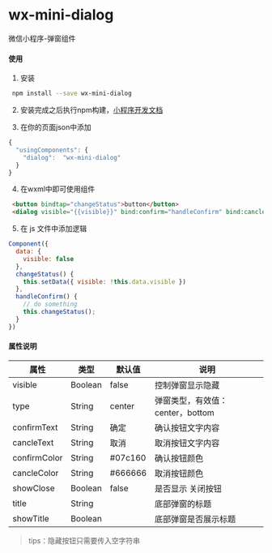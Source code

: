 # wx-mini-dialog

微信小程序-弹窗组件

#### 使用

1. 安装
```bash
 npm install --save wx-mini-dialog
```

2. 安装完成之后执行npm构建，[小程序开发文档](https://developers.weixin.qq.com/miniprogram/dev/devtools/npm.html)

3. 在你的页面json中添加
``` javascript
{
  "usingComponents": {
    "dialog":  "wx-mini-dialog"
  }
}
```

4. 在wxml中即可使用组件
``` html
 <button bindtap="changeStatus">button</button>
 <dialog visible="{{visible}}" bind:confirm="handleConfirm" bind:cancle="changeStatus">内容</dialog>
```

5. 在 js 文件中添加逻辑
``` javascript
Component({
  data: {
	visible: false	
  },
  changeStatus() {
	this.setData({ visible: !this.data.visible })
  },
  handleConfirm() {
	// do something
	this.changeStatus();
  }
})
```

#### 属性说明
|属性			 |类型		|默认值		|说明
|--             |--         |--         |--
|visible			|Boolean	|false		|控制弹窗显示隐藏
|type			|String		|center		|弹窗类型，有效值：center，bottom
|confirmText	|String		|确定		   |确认按钮文字内容
|cancleText		|String		|取消		   |取消按钮文字内容
|confirmColor	|String		|#07c160	|确认按钮颜色
|cancleColor	|String		|#666666	|取消按钮颜色
|showClose		|Boolean	|false		|是否显示 关闭按钮
|title			|String		|			|底部弹窗的标题
|showTitle  |Boolean  |     |底部弹窗是否展示标题

> tips：隐藏按钮只需要传入空字符串
